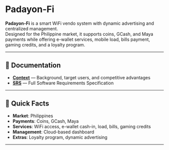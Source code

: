 # Padayon-Fi

**Padayon-Fi** is a smart WiFi vendo system with dynamic advertising and centralized management.  
Designed for the Philippine market, it supports coins, GCash, and Maya payments while offering e-wallet services, mobile load, bills payment, gaming credits, and a loyalty program.

---

## 📂 Documentation
- [**Context**](padayon_fi_context.md) — Background, target users, and competitive advantages  
- [**SRS**](padayon_fi_srs.md) — Full Software Requirements Specification  

---

## 📌 Quick Facts
- **Market**: Philippines  
- **Payments**: Coins, GCash, Maya  
- **Services**: WiFi access, e-wallet cash-in, load, bills, gaming credits  
- **Management**: Cloud-based dashboard  
- **Extras**: Loyalty program, dynamic advertising

---


